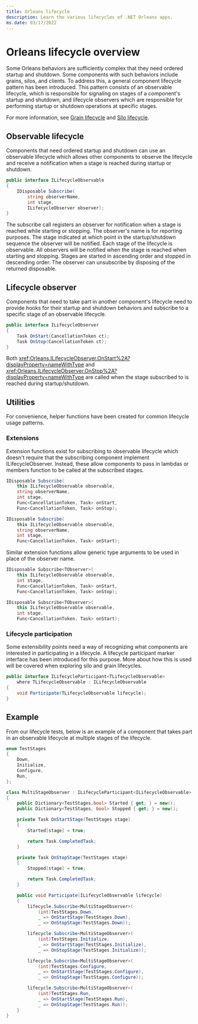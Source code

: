 ```yaml
---
title: Orleans lifecycle
description: Learn the various lifecycles of .NET Orleans apps.
ms.date: 03/17/2022
---
```


# Orleans lifecycle overview

Some Orleans behaviors are sufficiently complex that they need ordered startup and shutdown. Some components with such behaviors include grains, silos, and clients. To address this, a general component lifecycle pattern has been introduced. This pattern consists of an observable lifecycle, which is responsible for signaling on stages of a component's startup and shutdown, and lifecycle observers which are responsible for performing startup or shutdown operations at specific stages.

For more information, see [Grain lifecycle](../grains/grain-lifecycle.md) and [Silo lifecycle](../host/silo-lifecycle.md).

## Observable lifecycle

Components that need ordered startup and shutdown can use an observable lifecycle which allows other components to observe the lifecycle and receive a notification when a stage is reached during startup or shutdown.

```csharp
public interface ILifecycleObservable
{
    IDisposable Subscribe(
        string observerName,
        int stage,
        ILifecycleObserver observer);
}
```

The subscribe call registers an observer for notification when a stage is reached while starting or stopping. The observer's name is for reporting purposes. The stage indicated at which point in the startup/shutdown sequence the observer will be notified. Each stage of the lifecycle is observable. All observers will be notified when the stage is reached when starting and stopping. Stages are started in ascending order and stopped in descending order. The observer can unsubscribe by disposing of the returned disposable.

## Lifecycle observer

Components that need to take part in another component's lifecycle need to provide hooks for their startup and shutdown behaviors and subscribe to a specific stage of an observable lifecycle.

```csharp
public interface ILifecycleObserver
{
    Task OnStart(CancellationToken ct);
    Task OnStop(CancellationToken ct);
}
```

Both <xref:Orleans.ILifecycleObserver.OnStart%2A?displayProperty=nameWithType> and <xref:Orleans.ILifecycleObserver.OnStop%2A?displayProperty=nameWithType> are called when the stage subscribed to is reached during startup/shutdown.

## Utilities

For convenience, helper functions have been created for common lifecycle usage patterns.

### Extensions

Extension functions exist for subscribing to observable lifecycle which doesn't require that the subscribing component implement ILifecycleObserver. Instead, these allow components to pass in lambdas or members function to be called at the subscribed stages.

```csharp
IDisposable Subscribe(
    this ILifecycleObservable observable,
    string observerName,
    int stage,
    Func<CancellationToken, Task> onStart,
    Func<CancellationToken, Task> onStop);

IDisposable Subscribe(
    this ILifecycleObservable observable,
    string observerName,
    int stage,
    Func<CancellationToken, Task> onStart);
```

Similar extension functions allow generic type arguments to be used in place of the observer name.

```csharp
IDisposable Subscribe<TObserver>(
    this ILifecycleObservable observable,
    int stage,
    Func<CancellationToken, Task> onStart,
    Func<CancellationToken, Task> onStop);

IDisposable Subscribe<TObserver>(
    this ILifecycleObservable observable,
    int stage,
    Func<CancellationToken, Task> onStart);
```

### Lifecycle participation

Some extensibility points need a way of recognizing what components are interested in participating in a lifecycle. A lifecycle participant marker interface has been introduced for this purpose. More about how this is used will be covered when exploring silo and grain lifecycles.

```csharp
public interface ILifecycleParticipant<TLifecycleObservable>
    where TLifecycleObservable : ILifecycleObservable
{
    void Participate(TLifecycleObservable lifecycle);
}
```

## Example

From our lifecycle tests, below is an example of a component that takes part in an observable lifecycle at multiple stages of the lifecycle.

```csharp
enum TestStages
{
    Down,
    Initialize,
    Configure,
    Run,
};

class MultiStageObserver : ILifecycleParticipant<ILifecycleObservable>
{
    public Dictionary<TestStages,bool> Started { get; } = new();
    public Dictionary<TestStages, bool> Stopped { get; } = new();

    private Task OnStartStage(TestStages stage)
    {
        Started[stage] = true;

        return Task.CompletedTask;
    }

    private Task OnStopStage(TestStages stage)
    {
        Stopped[stage] = true;

        return Task.CompletedTask;
    }

    public void Participate(ILifecycleObservable lifecycle)
    {
        lifecycle.Subscribe<MultiStageObserver>(
            (int)TestStages.Down,
            _ => OnStartStage(TestStages.Down),
            _ => OnStopStage(TestStages.Down));

        lifecycle.Subscribe<MultiStageObserver>(
            (int)TestStages.Initialize,
            _ => OnStartStage(TestStages.Initialize),
            _ => OnStopStage(TestStages.Initialize));

        lifecycle.Subscribe<MultiStageObserver>(
            (int)TestStages.Configure,
            _ => OnStartStage(TestStages.Configure),
            _ => OnStopStage(TestStages.Configure));

        lifecycle.Subscribe<MultiStageObserver>(
            (int)TestStages.Run,
            _ => OnStartStage(TestStages.Run),
            _ => OnStopStage(TestStages.Run));
    }
}
```
